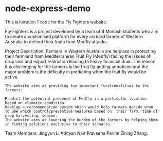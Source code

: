 # node-express-demo
This is iteration 1 code for the Fly Fighters website.

Fly Fighters is a project developed by a team of 4 Monash students who aim to create a customised platform for every orchard farmer of Western Australia to defend their fruits from Medfly attacks.

Project Description:
	Farmers in Western Australia are helpless in protecting their farmland from Mediterranean Fruit Fly (Medfly) facing the 	issues of crop loss and export restriction leading to heavy financial drain.The reason it is challenging for the farmers 	is the fruit fly getting unnoticed and the major problem is the difficulty in predicting when the fruit fly would be 		active.

	The website aims at providing two important functionalities to the farmers:

	Predict the potential presence of Medfly in a particular location based on climatic condition.
	Develop a recommendation system which would help farmers decide when to use which control/preventive measures based on 	their farm, time of crop harvesting, season.
	The website aims at lowering the burden of the farmers by helping them in finding solutions exclusive to their scenario. 

Team Members:
Jingyun Li
Adityan Nair
Praveena Parimi
Zining Zhang.
